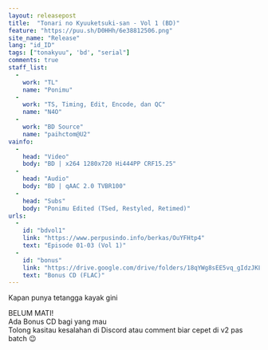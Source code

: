 ```yaml
---
layout: releasepost
title:  "Tonari no Kyuuketsuki-san - Vol 1 (BD)"
feature: "https://puu.sh/D0HHh/6e38812506.png"
site_name: "Release"
lang: "id_ID"
tags: ["tonakyuu", 'bd', "serial"]
comments: true
staff_list:
  - 
    work: "TL"
    name: "Ponimu"
  - 
    work: "TS, Timing, Edit, Encode, dan QC"
    name: "N4O"
  - 
    work: "BD Source"
    name: "paihctom@U2"
vainfo:
  -
    head: "Video"
    body: "BD | x264 1280x720 Hi444PP CRF15.25"
  -
    head: "Audio"
    body: "BD | qAAC 2.0 TVBR100"
  -
    head: "Subs"
    body: "Ponimu Edited (TSed, Restyled, Retimed)"
urls:
  - 
    id: "bdvol1"
    link: "https://www.perpusindo.info/berkas/OuYFHtp4"
    text: "Episode 01-03 (Vol 1)"
  - 
    id: "bonus"
    link: "https://drive.google.com/drive/folders/18qYWg8sEE5vq_gIdzJKLQPM30MISSuHb?usp=sharing"
    text: "Bonus CD (FLAC)"
---
```

Kapan punya tetangga kayak gini

BELUM MATI!<br>
Ada Bonus CD bagi yang mau<br>
Tolong kasitau kesalahan di Discord atau comment biar cepet di v2 pas batch :wink: